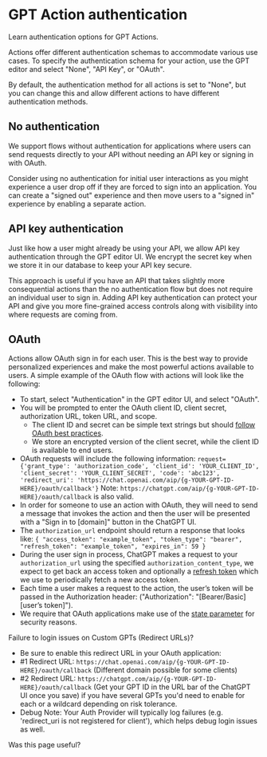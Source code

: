 GPT Action authentication
=========================

Learn authentication options for GPT Actions.

Actions offer different authentication schemas to accommodate various use cases. To specify the authentication schema for your action, use the GPT editor and select "None", "API Key", or "OAuth".

By default, the authentication method for all actions is set to "None", but you can change this and allow different actions to have different authentication methods.

No authentication
-----------------

We support flows without authentication for applications where users can send requests directly to your API without needing an API key or signing in with OAuth.

Consider using no authentication for initial user interactions as you might experience a user drop off if they are forced to sign into an application. You can create a "signed out" experience and then move users to a "signed in" experience by enabling a separate action.

API key authentication
----------------------

Just like how a user might already be using your API, we allow API key authentication through the GPT editor UI. We encrypt the secret key when we store it in our database to keep your API key secure.

This approach is useful if you have an API that takes slightly more consequential actions than the no authentication flow but does not require an individual user to sign in. Adding API key authentication can protect your API and give you more fine-grained access controls along with visibility into where requests are coming from.

OAuth
-----

Actions allow OAuth sign in for each user. This is the best way to provide personalized experiences and make the most powerful actions available to users. A simple example of the OAuth flow with actions will look like the following:

*   To start, select "Authentication" in the GPT editor UI, and select "OAuth".
*   You will be prompted to enter the OAuth client ID, client secret, authorization URL, token URL, and scope.
    *   The client ID and secret can be simple text strings but should [follow OAuth best practices](https://www.oauth.com/oauth2-servers/client-registration/client-id-secret/).
    *   We store an encrypted version of the client secret, while the client ID is available to end users.
*   OAuth requests will include the following information: `request={'grant_type': 'authorization_code', 'client_id': 'YOUR_CLIENT_ID', 'client_secret': 'YOUR_CLIENT_SECRET', 'code': 'abc123', 'redirect_uri': 'https://chat.openai.com/aip/{g-YOUR-GPT-ID-HERE}/oauth/callback'}` Note: `https://chatgpt.com/aip/{g-YOUR-GPT-ID-HERE}/oauth/callback` is also valid.
*   In order for someone to use an action with OAuth, they will need to send a message that invokes the action and then the user will be presented with a "Sign in to \[domain\]" button in the ChatGPT UI.
*   The `authorization_url` endpoint should return a response that looks like: `{ "access_token": "example_token", "token_type": "bearer", "refresh_token": "example_token", "expires_in": 59 }`
*   During the user sign in process, ChatGPT makes a request to your `authorization_url` using the specified `authorization_content_type`, we expect to get back an access token and optionally a [refresh token](https://auth0.com/learn/refresh-tokens) which we use to periodically fetch a new access token.
*   Each time a user makes a request to the action, the user’s token will be passed in the Authorization header: ("Authorization": "\[Bearer/Basic\] \[user’s token\]").
*   We require that OAuth applications make use of the [state parameter](https://auth0.com/docs/secure/attack-protection/state-parameters#set-and-compare-state-parameter-values) for security reasons.

Failure to login issues on Custom GPTs (Redirect URLs)?

*   Be sure to enable this redirect URL in your OAuth application:
*   #1 Redirect URL: `https://chat.openai.com/aip/{g-YOUR-GPT-ID-HERE}/oauth/callback` (Different domain possible for some clients)
*   #2 Redirect URL: `https://chatgpt.com/aip/{g-YOUR-GPT-ID-HERE}/oauth/callback` (Get your GPT ID in the URL bar of the ChatGPT UI once you save) if you have several GPTs you'd need to enable for each or a wildcard depending on risk tolerance.
*   Debug Note: Your Auth Provider will typically log failures (e.g. 'redirect\_uri is not registered for client'), which helps debug login issues as well.

Was this page useful?